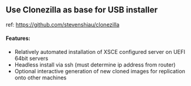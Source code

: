 ## Use Clonezilla as base for USB installer

ref: https://github.com/stevenshiau/clonezilla

#### Features:
* Relatively automated installation of XSCE configured server on UEFI 64bit servers
* Headless install via ssh (must determine ip address from router)
* Optional interactive generation of new cloned images for replication onto other machines
